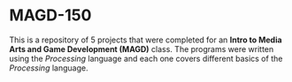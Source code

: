 # MAGD-150
This is a repository of 5 projects that were completed for an **Intro to Media Arts and Game Development (MAGD)** class. 
The programs were written using the _Processing_ language and each one covers different basics of the _Processing_ language.
